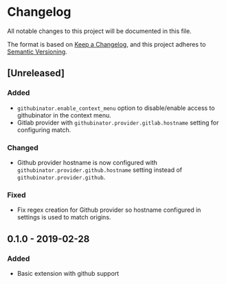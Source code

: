 # Changelog

All notable changes to this project will be documented in this file.

The format is based on [Keep a Changelog](https://keepachangelog.com/en/1.0.0/),
and this project adheres to [Semantic Versioning](https://semver.org/spec/v2.0.0.html).

## [Unreleased]

### Added

- `githubinator.enable_context_menu` option to disable/enable access to githubinator in the context menu.
- Gitlab provider with `githubinator.provider.gitlab.hostname` setting for configuring match.

### Changed

- Github provider hostname is now configured with `githubinator.provider.github.hostname` setting instead of `githubinator.provider.github`.

### Fixed

- Fix regex creation for Github provider so hostname configured in settings is used to match origins.

## 0.1.0 - 2019-02-28

### Added

- Basic extension with github support
